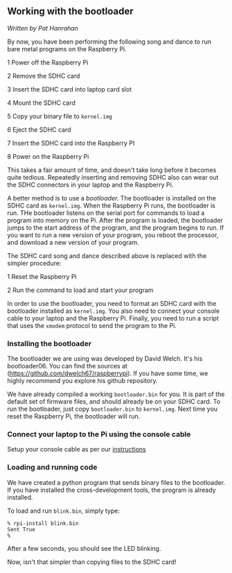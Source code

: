 ## Working with the bootloader

*Written by Pat Hanrahan*

By now, you have been performing 
the following song and dance 
to run bare metal programs on the Raspberry Pi.

1 Power off the Raspberry Pi

2 Remove the SDHC card

3 Insert the SDHC card into laptop card slot

4 Mount the SDHC card

5 Copy your binary file to `kernel.img`

6 Eject the SDHC card

7 Insert the SDHC card into the Raspberry PI

8 Power on the Raspberry Pi

This takes a fair amount of time,
and doesn't take long before it becomes quite tedious.
Repeatedly inserting and removing SDHC 
also can wear out the SDHC connectors 
in your laptop and the Raspberry Pi.

A better method is to use a *bootloader.*
The bootloader is installed on the SDHC card as `kernel.img`.
When the Raspberry Pi runs, the bootloader is run.
THe bootloader listens on the serial port
for commands to load a program into memory on the Pi.
After the program is loaded,
the bootloader jumps to the start address of the program,
and the program begins to run.
If you want to run a new version of your program,
you reboot the processor,
and download a new version of your program.

The SDHC card song and dance described above 
is replaced with the simpler procedure:

1 Reset the Raspberry Pi

2 Run the command to load and start your program

In order to use the bootloader, 
you need to format an SDHC card 
with the bootloader installed as `kernel.img`.
You also need to connect your console cable
to your laptop and the Raspberry Pi.
Finally, you need to run a script that uses
the `xmodem` protocol to send the program to the Pi.

### Installing the bootloader

The bootloader we are using was developed by David Welch.
It's his bootloader06. 
You can find the sources at (https://github.com/dwelch67/raspberrypi).
If you have some time,
we highly recommend you explore his github repository.

We have already compiled a working `bootloader.bin` for you.
It is part of the default set of firmware files,
and should already be on your SDHC card.
To run the bootloader, just copy `bootloader.bin` to `kernel.img`.
Next time you reset the Raspberry Pi,
the bootloader will run.

### Connect your laptop to the Pi using the console cable

Setup your console cable as per our [instructions](console.md)

### Loading and running code 

We have created a python program that sends binary
files to the bootloader.
If you have installed the cross-development tools,
the program is already installed.

To load and run `blink.bin`, simply type:

    % rpi-install blink.bin
    Sent True
    %

After a few seconds, you should see the LED blinking.

Now, isn't that simpler than copying files to the SDHC card!

